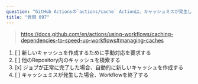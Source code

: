 ```yaml
---
question: "GitHub Actionsの`actions/cache` Actionは、キャッシュミスが発生した場合にどのように処理しますか？"
title: "質問 097"
---
```


> https://docs.github.com/en/actions/using-workflows/caching-dependencies-to-speed-up-workflows#managing-caches
1. [ ] 新しいキャッシュを作成するために手動対応を要求する
1. [ ] 他のRepository内のキャッシュを検索する
1. [x] ジョブが正常に完了した場合、自動的に新しいキャッシュを作成する
1. [ ] キャッシュミスが発生した場合、Workflowを終了する